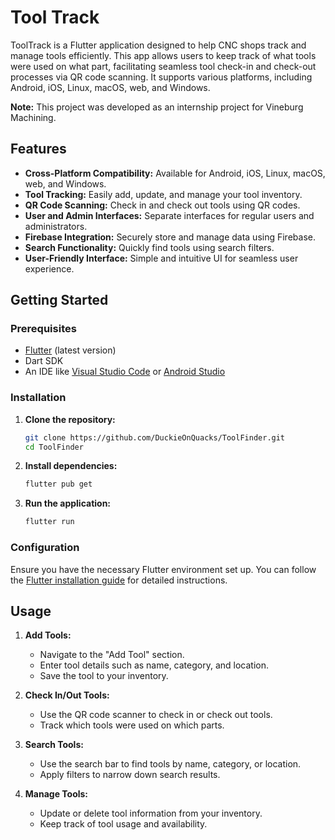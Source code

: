 # Tool Track

ToolTrack is a Flutter application designed to help CNC shops track and manage tools efficiently. This app allows users to keep track of what tools were used on what part, facilitating seamless tool check-in and check-out processes via QR code scanning. It supports various platforms, including Android, iOS, Linux, macOS, web, and Windows.

**Note:** This project was developed as an internship project for Vineburg Machining.

## Features

- **Cross-Platform Compatibility:** Available for Android, iOS, Linux, macOS, web, and Windows.
- **Tool Tracking:** Easily add, update, and manage your tool inventory.
- **QR Code Scanning:** Check in and check out tools using QR codes.
- **User and Admin Interfaces:** Separate interfaces for regular users and administrators.
- **Firebase Integration:** Securely store and manage data using Firebase.
- **Search Functionality:** Quickly find tools using search filters.
- **User-Friendly Interface:** Simple and intuitive UI for seamless user experience.

## Getting Started

### Prerequisites

- [Flutter](https://flutter.dev/docs/get-started/install) (latest version)
- Dart SDK
- An IDE like [Visual Studio Code](https://code.visualstudio.com/) or [Android Studio](https://developer.android.com/studio)

### Installation

1. **Clone the repository:**
   ```sh
   git clone https://github.com/DuckieOnQuacks/ToolFinder.git
   cd ToolFinder
   ```

2. **Install dependencies:**
   ```sh
   flutter pub get
   ```

3. **Run the application:**
   ```sh
   flutter run
   ```

### Configuration

Ensure you have the necessary Flutter environment set up. You can follow the [Flutter installation guide](https://flutter.dev/docs/get-started/install) for detailed instructions.

## Usage

1. **Add Tools:**
   - Navigate to the "Add Tool" section.
   - Enter tool details such as name, category, and location.
   - Save the tool to your inventory.

2. **Check In/Out Tools:**
   - Use the QR code scanner to check in or check out tools.
   - Track which tools were used on which parts.

3. **Search Tools:**
   - Use the search bar to find tools by name, category, or location.
   - Apply filters to narrow down search results.

4. **Manage Tools:**
   - Update or delete tool information from your inventory.
   - Keep track of tool usage and availability.

